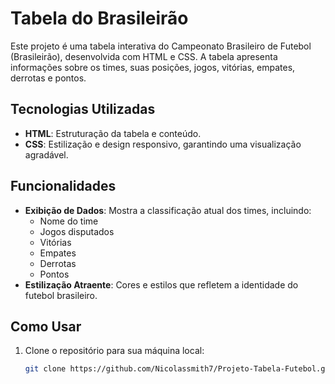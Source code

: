 # Tabela do Brasileirão

Este projeto é uma tabela interativa do Campeonato Brasileiro de Futebol (Brasileirão), desenvolvida com HTML e CSS. A tabela apresenta informações sobre os times, suas posições, jogos, vitórias, empates, derrotas e pontos.



## Tecnologias Utilizadas

- **HTML**: Estruturação da tabela e conteúdo.
- **CSS**: Estilização e design responsivo, garantindo uma visualização agradável.

## Funcionalidades

- **Exibição de Dados**: Mostra a classificação atual dos times, incluindo:
  - Nome do time
  - Jogos disputados
  - Vitórias
  - Empates
  - Derrotas
  - Pontos
- **Estilização Atraente**: Cores e estilos que refletem a identidade do futebol brasileiro.

## Como Usar

1. Clone o repositório para sua máquina local:
   ```bash
   git clone https://github.com/Nicolassmith7/Projeto-Tabela-Futebol.git
